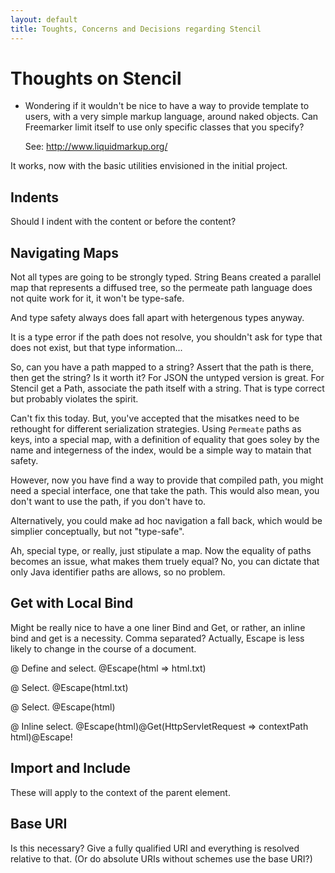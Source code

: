 ```yaml
---
layout: default
title: Toughts, Concerns and Decisions regarding Stencil
---
```


# Thoughts on Stencil

 * Wondering if it wouldn't be nice to have a way to provide template to users,
   with a very simple markup language, around naked objects. Can Freemarker
   limit itself to use only specific classes that you specify?

   See: http://www.liquidmarkup.org/

It works, now with the basic utilities envisioned in the initial project.

## Indents

Should I indent with the content or before the content?

## Navigating Maps

Not all types are going to be strongly typed. String Beans created a parallel
map that represents a diffused tree, so the permeate path language does not
quite work for it, it won't be type-safe.

And type safety always does fall apart with hetergenous types anyway.

It is a type error if the path does not resolve, you shouldn't ask for type that
does not exist, but that type information...

So, can you have a path mapped to a string? Assert that the path is there, then
get the string? Is it worth it? For JSON the untyped version is great. For
Stencil get a Path, associate the path itself with a string. That is type
correct but probably violates the spirit.

Can't fix this today. But, you've accepted that the misatkes need to be
rethought for different serialization strategies. Using `Permeate` paths as
keys, into a special map, with a definition of equality that goes soley by the
name and integerness of the index, would be a simple way to matain that safety.

However, now you have find a way to provide that compiled path, you might need a
special interface, one that take the path. This would also mean, you don't want
to use the path, if you don't have to.

Alternatively, you could make ad hoc navigation a fall back, which would be
simplier conceptually, but not "type-safe".

Ah, special type, or really, just stipulate a map. Now the equality of paths
becomes an issue, what makes them truely equal? No, you can dictate that only
Java identifier paths are allows, so no problem.

## Get with Local Bind

Might be really nice to have a one liner Bind and Get, or rather, an inline bind
and get is a necessity. Comma separated? Actually, Escape is less likely to
change in the course of a document.

@ Define and select.
@Escape(html => html.txt)

@ Select.
@Escape(html.txt)

@ Select.
@Escape(html)

@ Inline select.
@Escape(html)@Get(HttpServletRequest => contextPath html)@Escape!

## Import and Include

These will apply to the context of the parent element.

## Base URI

Is this necessary? Give a fully qualified URI and everything is resolved
relative to that. (Or do absolute URIs without schemes use the base URI?)
